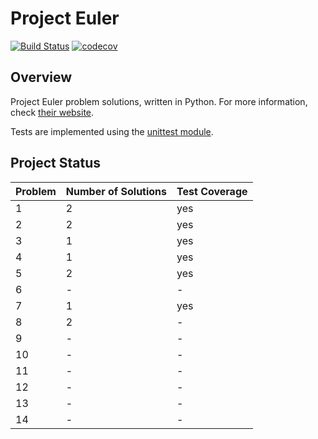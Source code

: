 # Project Euler

[![Build Status](https://travis-ci.org/PhilippSchuette/projecteuler.svg?branch=master)](https://travis-ci.org/PhilippSchuette/projecteuler) [![codecov](https://codecov.io/gh/PhilippSchuette/projecteuler/branch/master/graph/badge.svg)](https://codecov.io/gh/PhilippSchuette/projecteuler)

## Overview

Project Euler problem solutions, written in Python. For more information, check [their website](https://projecteuler.net/).

Tests are implemented using the [unittest module](https://docs.python.org/3/library/unittest.html).


## Project Status

| Problem | Number of Solutions | Test Coverage |
| ------- | ------------------- | ------------- |
|       1 |                   2 |           yes |
|       2 |                   2 |           yes |
|       3 |                   1 |           yes |
|       4 |                   1 |           yes |
|       5 |                   2 |           yes |
|       6 |                   - |             - |
|       7 |                   1 |           yes |
|       8 |                   2 |             - |
|       9 |                   - |             - |
|      10 |                   - |             - |
|      11 |                   - |             - |
|      12 |                   - |             - |
|      13 |                   - |             - |
|      14 |                   - |             - |

